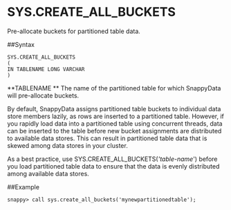 # SYS.CREATE_ALL_BUCKETS

Pre-allocate buckets for partitioned table data.

##Syntax

``` pre
SYS.CREATE_ALL_BUCKETS
(
IN TABLENAME LONG VARCHAR
)
```

**TABLENAME  **
The name of the partitioned table for which SnappyData will pre-allocate buckets.

By default, SnappyData assigns partitioned table buckets to individual data store members lazily, as rows are inserted to a partitioned table. However, if you rapidly load data into a partitioned table using concurrent threads, data can be inserted to the table before new bucket assignments are distributed to available data stores. This can result in partitioned table data that is skewed among data stores in your cluster.

As a best practice, use SYS.CREATE_ALL_BUCKETS(*'table-name*') before you load partitioned table data to ensure that the data is evenly distributed among available data stores.

##Example

``` pre
snappy> call sys.create_all_buckets('mynewpartitionedtable');
```


